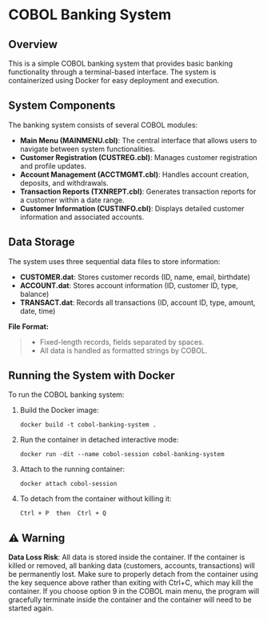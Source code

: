 # COBOL Banking System

## Overview

This is a simple COBOL banking system that provides basic banking functionality through a terminal-based interface. The system is containerized using Docker for easy deployment and execution.

## System Components

The banking system consists of several COBOL modules:

- **Main Menu (MAINMENU.cbl)**: The central interface that allows users to navigate between system functionalities.
- **Customer Registration (CUSTREG.cbl)**: Manages customer registration and profile updates.
- **Account Management (ACCTMGMT.cbl)**: Handles account creation, deposits, and withdrawals.
- **Transaction Reports (TXNREPT.cbl)**: Generates transaction reports for a customer within a date range.
- **Customer Information (CUSTINFO.cbl)**: Displays detailed customer information and associated accounts.

## Data Storage

The system uses three sequential data files to store information:

- **CUSTOMER.dat**: Stores customer records (ID, name, email, birthdate)
- **ACCOUNT.dat**: Stores account information (ID, customer ID, type, balance)
- **TRANSACT.dat**: Records all transactions (ID, account ID, type, amount, date, time)

**File Format:**  
> - Fixed-length records, fields separated by spaces.  
> - All data is handled as formatted strings by COBOL.

## Running the System with Docker

To run the COBOL banking system:

1. Build the Docker image:
   ```
   docker build -t cobol-banking-system .
   ```

2. Run the container in detached interactive mode:
   ```
   docker run -dit --name cobol-session cobol-banking-system
   ```

3. Attach to the running container:
   ```
   docker attach cobol-session
   ```

4. To detach from the container without killing it:
   ```
   Ctrl + P  then  Ctrl + Q
   ```

## ⚠️ Warning

**Data Loss Risk**: All data is stored inside the container. If the container is killed or removed, all banking data (customers, accounts, transactions) will be permanently lost.
Make sure to properly detach from the container using the key sequence above rather than exiting with Ctrl+C, which may kill the container. If you choose option 9 in the COBOL main menu, the program will gracefully terminate inside the container and the container will need to be started again.
